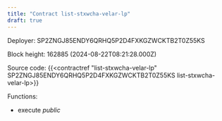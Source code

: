 ```yaml
---
title: "Contract list-stxwcha-velar-lp"
draft: true
---
```

Deployer: SP2ZNGJ85ENDY6QRHQ5P2D4FXKGZWCKTB2T0Z55KS


 



Block height: 162885 (2024-08-22T08:21:28.000Z)

Source code: {{<contractref "list-stxwcha-velar-lp" SP2ZNGJ85ENDY6QRHQ5P2D4FXKGZWCKTB2T0Z55KS list-stxwcha-velar-lp>}}

Functions:

* execute _public_
